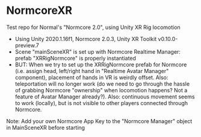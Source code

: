 # NormcoreXR
Test repo for Normal's "Normcore 2.0", using Unity XR Rig locomotion

* Using Unity 2020.1.16f1, Normcore 2.0.3, Unity XR Toolkit v0.10.0-preview.7
* Scene "mainSceneXR" is set up with Normcore Realtime Manager: prefab "XRRigNormcore" is properly instantiated
* BUT: When we try to set up the XRRigNormcore prefab for Normcore (i.e. assign head, left/right hand in "Realtime Avatar Manager" component), placement of hands in VR is weirdly offset.  Also: teleportation will no longer work (do we need to go through the hassle of grabbing Normcore "ownership" when locomotion happens?  Not a feature of Avatar Manager already?).  Also: continuous movement seems to work (locally), but is not visible to other players connected through Normcore.


Note: Add your own Normcore App Key to the "Normcore Manager" object in MainSceneXR before starting
